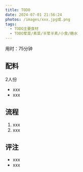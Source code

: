 ```yaml
---
title: TODO
date: 2024-07-01 21:56:24
photos: /images/xxx.jpg或.png
tags:
  - TODO主要食材
  - TODO荤菜/素菜/半荤半素/小食/糖水
---
```


用时：75分钟

## 配料

2人份

- xxx
- xxx

<!--more-->

## 流程

1. xxx
2. xxx

## 评注

- xxx
- xxx
